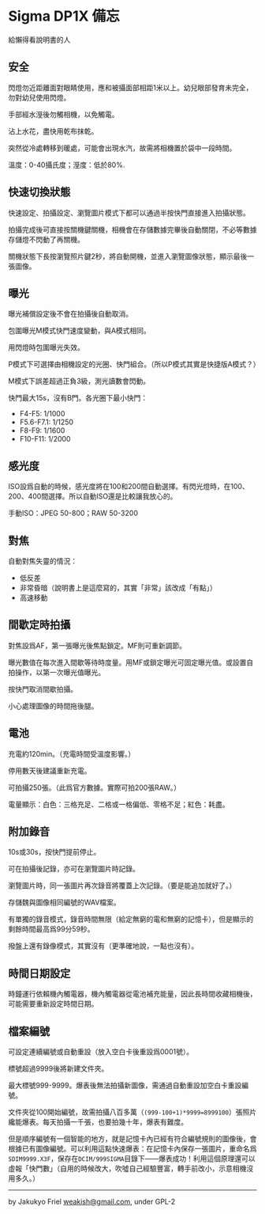 Sigma DP1X 備忘
===============

給懶得看說明書的人


安全
----

閃燈勿近距離面對眼睛使用，應和被攝面部相距1米以上。幼兒眼部發育未完全，勿對幼兒使用閃燈。

手部經水溼後勿觸相機，以免觸電。

沾上水花，盡快用乾布抹乾。

突然從冷處轉移到暖處，可能會出現水汽，故需將相機置於袋中一段時間。

溫度：0-40攝氏度；溼度：低於80%.


快速切換狀態
------------

快速設定、拍攝設定、瀏覽圖片模式下都可以通過半按快門直接進入拍攝狀態。

拍攝完成後可直接按關機鍵關機，相機會在存儲數據完畢後自動關閉，不必等數據存儲燈不閃動了再關機。

關機狀態下長按瀏覽照片鍵2秒，將自動開機，並進入瀏覽圖像狀態，顯示最後一張圖像。


曝光
----

曝光補償設定後不會在拍攝後自動取消。

包圍曝光M模式快門速度變動，與A模式相同。

用閃燈時包圍曝光失效。

P模式下可選擇由相機設定的光圈、快門組合。（所以P模式其實是快捷版A模式？）

M模式下誤差超過正負3級，測光讀數會閃動。

快門最大15s，沒有B門。各光圈下最小快門：

- F4-F5: 1/1000
- F5.6-F7.1: 1/1250
- F8-F9: 1/1600
- F10-F11: 1/2000


感光度
------

ISO設爲自動的時候，感光度將在100和200間自動選擇。有閃光燈時，在100、200、400間選擇。所以自動ISO還是比較讓我放心的。

手動ISO：JPEG 50-800；RAW 50-3200


對焦
----

自動對焦失靈的情況：

- 低反差
- 非常昏暗（說明書上是這麼寫的，其實「非常」該改成「有點」）
- 高速移動


間歇定時拍攝
------------

對焦設爲AF，第一張曝光後焦點鎖定。MF則可重新調節。

曝光數值在每次進入間歇等待時度量。用MF或鎖定曝光可固定曝光值。或設置自拍操作，以第一次曝光值曝光。

按快門取消間歇拍攝。

小心處理圖像的時間拖後腿。


電池
----

充電約120min。（充電時間受溫度影響。）

停用數天後建議重新充電。

可拍攝250張。（此爲官方數據。實際可拍200張RAW。）

電量顯示：白色：三格充足、二格或一格偏低、零格不足；紅色：耗盡。


附加錄音
--------

10s或30s，按快門提前停止。

可在拍攝後記錄，亦可在瀏覽圖片時記錄。

瀏覽圖片時，同一張圖片再次錄音將覆蓋上次記錄。（要是能追加就好了。）

存儲魏與圖像相同編號的WAV檔案。

有單獨的錄音模式，錄音時間無限（給定無窮的電和無窮的記憶卡），但是顯示的剩餘時間最高爲99分59秒。

撥盤上還有錄像模式，其實沒有（更準確地說，一點也沒有）。


時間日期設定
------------

時鐘運行依賴機內觸電器，機內觸電器從電池補充能量，因此長時間收藏相機後，可能需要重新設定時間日期。


檔案編號
--------

可設定連續編號或自動重設（放入空白卡後重設爲0001號）。

標號超過9999後將新建文件夾。

最大標號999-9999。爆表後無法拍攝新圖像，需通過自動重設加空白卡重設編號。

文件夾從100開始編號，故需拍攝八百多萬（`(999-100+1)*9999=8999100`）張照片纔能爆表。每天拍攝一千張，也要拍幾十年，爆表有難度。

但是順序編號有一個智能的地方，就是記憶卡內已經有符合編號規則的圖像後，會根據已有圖像編號。可以利用這點快速爆表：在記憶卡內保存一張圖片，重命名爲`SDIM9999.X3F`，保存在`DCIM/999SIGMA`目錄下——爆表成功！利用這個原理還可以虛報「快門數」（自用的時候改大，吹噓自己經驗豐富，轉手前改小，示意相機沒用多久。）


----

by Jakukyo Friel <weakish@gmail.com>, under GPL-2
